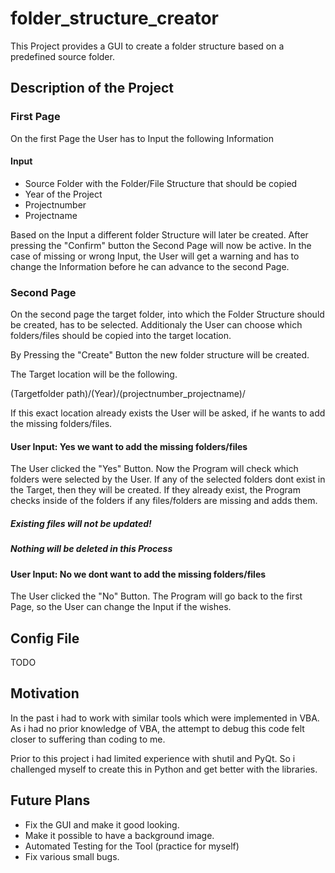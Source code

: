 # folder_structure_creator
This Project provides a GUI to create a folder structure based on a predefined source folder.


## Description of the Project

### First Page
On the first Page the User has to Input the following Information

#### Input
- Source Folder with the Folder/File Structure that should be copied
- Year of the Project
- Projectnumber
- Projectname

Based on the Input a different folder Structure will later be created.
After pressing the "Confirm" button the Second Page will now be active. 
In the case of missing or wrong Input, the User will get a warning and has to change the Information
before he can advance to the second Page. 


### Second Page

On the second page the target folder, into which the Folder Structure should be created, has to be selected.
Additionaly the User can choose which folders/files should be copied into the target location.

By Pressing the "Create" Button the new folder structure will be created.

The Target location will be the following.

(Targetfolder path)/(Year)/(projectnumber_projectname)/

If this exact location already exists the User will be asked, if he wants to add the missing folders/files.

#### User Input: Yes we want to add the missing folders/files
The User clicked the "Yes" Button. Now the Program will check which folders were selected by the User.
If any of the selected folders dont exist in the Target, then they will be created.
If they already exist, the Program checks inside of the folders if any files/folders are missing and adds them.

##### Existing files will not be updated!
##### Nothing will be deleted in this Process

#### User Input: No we dont want to add the missing folders/files
The User clicked the "No" Button. The Program will go back to the first Page, so the User can change the Input if the wishes. 


## Config File
TODO


## Motivation 
In the past i had to work with similar tools which were implemented in VBA.
As i had no prior knowledge of VBA, the attempt to debug this code 
felt closer to suffering than coding to me.

Prior to this project i had limited experience with shutil and PyQt. 
So i challenged myself to create this in Python and get better with the libraries. 


## Future Plans
- Fix the GUI and make it good looking.
- Make it possible to have a background image.
- Automated Testing for the Tool (practice for myself)
- Fix various small bugs. 
